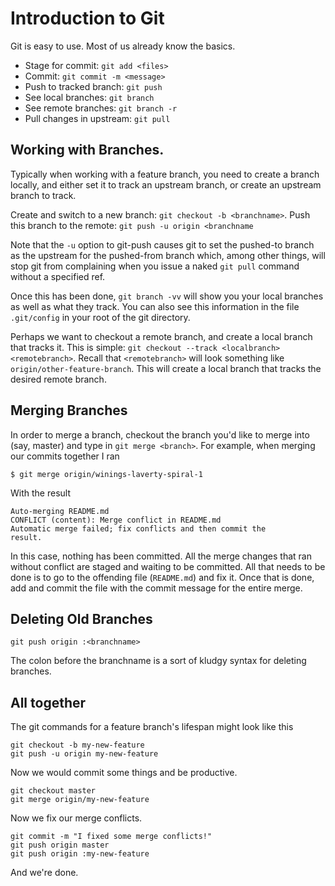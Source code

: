 # Introduction to Git

Git is easy to use. Most of us already know the basics.

- Stage for commit: `git add <files>`
- Commit: `git commit -m <message>`
- Push to tracked branch: `git push`
- See local branches: `git branch`
- See remote branches: `git branch -r`
- Pull changes in upstream: `git pull`

## Working with Branches.

Typically when working with a feature branch, you need to create a
branch locally, and either set it to track an upstream branch, or
create an upstream branch to track.

Create and switch to a new branch: `git checkout -b <branchname>`.
Push this branch to the remote: `git push -u origin <branchname`

Note that the `-u` option to git-push causes git to set the pushed-to
branch as the upstream for the pushed-from branch which, among other
things, will stop git from complaining when you issue a naked `git
pull` command without a specified ref.

Once this has been done, `git branch -vv` will show you your local
branches as well as what they track. You can also see this information
in the file `.git/config` in your root of the git directory.

Perhaps we want to checkout a remote branch, and create a local branch
that tracks it. This is simple: `git checkout --track <localbranch>
<remotebranch>`. Recall that `<remotebranch>` will look something
like `origin/other-feature-branch`. This will create a local branch
that tracks the desired remote branch.

## Merging Branches

In order to merge a branch, checkout the branch you'd like to merge
into (say, master) and type in `git merge <branch>`. For example, when
merging our commits together I ran

	$ git merge origin/winings-laverty-spiral-1

With the result
		 
	Auto-merging README.md
	CONFLICT (content): Merge conflict in README.md
	Automatic merge failed; fix conflicts and then commit the
	result.

In this case, nothing has been committed. All the merge changes that
ran without conflict are staged and waiting to be committed. All that
needs to be done is to go to the offending file (`README.md`) and fix
it. Once that is done, add and commit the file with the commit
message for the entire merge.

## Deleting Old Branches

`git push origin :<branchname>`

The colon before the branchname is a sort of kludgy syntax for
deleting branches.

## All together

The git commands for a feature branch's lifespan might look like this

	git checkout -b my-new-feature
	git push -u origin my-new-feature

Now we would commit some things and be productive.

	git checkout master
	git merge origin/my-new-feature

Now we fix our merge conflicts.

	git commit -m "I fixed some merge conflicts!"
	git push origin master
	git push origin :my-new-feature

And we're done.
	
	
